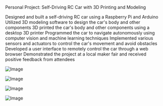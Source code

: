Personal Project: Self-Driving RC Car with 3D Printing and Modeling

Designed and built a self-driving RC car using a Raspberry Pi and Arduino
Utilized 3D modeling software to design the car's body and other components
3D printed the car's body and other components using a desktop 3D printer
Programmed the car to navigate autonomously using computer vision and machine learning techniques
Implemented various sensors and actuators to control the car's movement and avoid obstacles
Developed a user interface to remotely control the car through a web browser
Demonstrated the project at a local maker fair and received positive feedback from attendees

![Image](https://user-images.githubusercontent.com/61593351/234954546-81d05d14-f48e-445b-944e-dd89eae37795.png)



![Image](https://user-images.githubusercontent.com/61593351/234954666-75bada8b-ab2f-4ef3-98a2-f47a665b28fd.png)



![Image](https://user-images.githubusercontent.com/61593351/234954703-5c1405e0-cd41-4b11-9809-0a57ad07e7ec.png)



![Image](https://user-images.githubusercontent.com/61593351/234954767-99e8d6a2-087d-4da6-a888-1c65e8f8b339.png)
